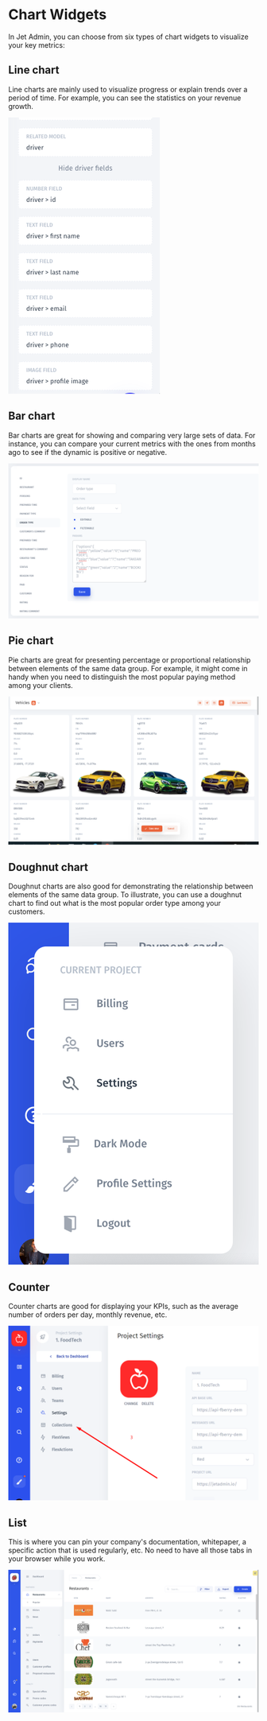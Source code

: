 # Chart Widgets

In Jet Admin, you can choose from six types of chart widgets to visualize your key metrics:

## Line chart

Line charts are mainly used to visualize progress or explain trends over a period of time. For example, you can see the statistics on your revenue growth. 

![](../../.gitbook/assets/image%20%2889%29.png)

## Bar chart

Bar charts are great for showing and comparing very large sets of data. For instance, you can compare your current metrics with the ones from months ago to see if the dynamic is positive or negative.

![](../../.gitbook/assets/image%20%28245%29.png)

## Pie chart

Pie charts are great for presenting percentage or proportional relationship between elements of the same data group. For example, it might come in handy when you need to distinguish the most popular paying method among your clients. 

![](../../.gitbook/assets/image%20%28264%29.png)

## Doughnut chart

Doughnut charts are also good for demonstrating the relationship between elements of the same data group. To illustrate, you can use a doughnut chart to find out what is the most popular order type among your customers.

![](../../.gitbook/assets/image%20%28152%29.png)

## Counter

Counter charts are good for displaying your KPIs, such as the average number of orders per day, monthly revenue, etc.

![](../../.gitbook/assets/image%20%28212%29.png)

## List

This is where you can pin your company's documentation, whitepaper,  a specific action that is used regularly, etc. No need to have all those tabs in your browser while you work. 

![](../../.gitbook/assets/image%20%28284%29.png)

